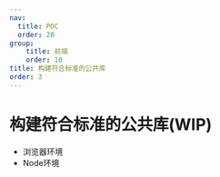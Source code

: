 ```yaml
---
nav:
  title: POC
  order: 20
group:
	title: 前端
	order: 10
title: 构建符合标准的公共库
order: 3
---
```


# 构建符合标准的公共库(WIP)

- 浏览器环境
- Node环境